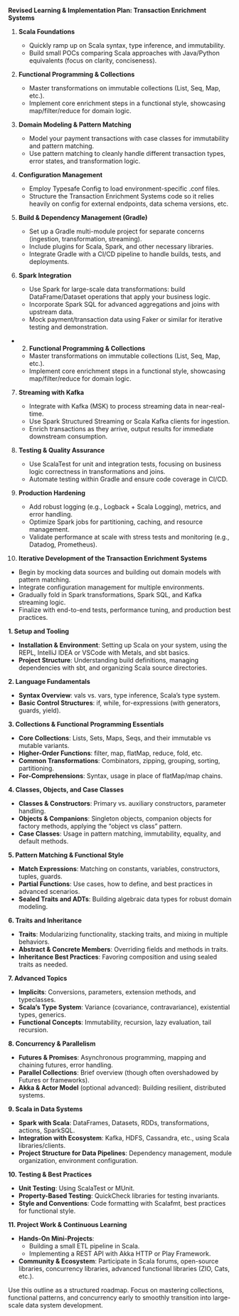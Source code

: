 **Revised Learning & Implementation Plan: Transaction Enrichment Systems**

1. **Scala Foundations**
    - Quickly ramp up on Scala syntax, type inference, and immutability.
    - Build small POCs comparing Scala approaches with Java/Python equivalents (focus on clarity, conciseness).

2. **Functional Programming & Collections**
    - Master transformations on immutable collections (List, Seq, Map, etc.).
    - Implement core enrichment steps in a functional style, showcasing map/filter/reduce for domain logic.

3. **Domain Modeling & Pattern Matching**
    - Model your payment transactions with case classes for immutability and pattern matching.
    - Use pattern matching to cleanly handle different transaction types, error states, and transformation logic.

4. **Configuration Management**
    - Employ Typesafe Config to load environment-specific .conf files.
    - Structure the Transaction Enrichment Systems code so it relies heavily on config for external endpoints, data schema versions, etc.

5. **Build & Dependency Management (Gradle)**
    - Set up a Gradle multi-module project for separate concerns (ingestion, transformation, streaming).
    - Include plugins for Scala, Spark, and other necessary libraries.
    - Integrate Gradle with a CI/CD pipeline to handle builds, tests, and deployments.

6. **Spark Integration**
    - Use Spark for large-scale data transformations: build DataFrame/Dataset operations that apply your business logic.
    - Incorporate Spark SQL for advanced aggregations and joins with upstream data.
    - Mock payment/transaction data using Faker or similar for iterative testing and demonstration.
- 2. **Functional Programming & Collections**
    - Master transformations on immutable collections (List, Seq, Map, etc.).
    - Implement core enrichment steps in a functional style, showcasing map/filter/reduce for domain logic.

7. **Streaming with Kafka**
    - Integrate with Kafka (MSK) to process streaming data in near-real-time.
    - Use Spark Structured Streaming or Scala Kafka clients for ingestion.
    - Enrich transactions as they arrive, output results for immediate downstream consumption.

8. **Testing & Quality Assurance**
    - Use ScalaTest for unit and integration tests, focusing on business logic correctness in transformations and joins.
    - Automate testing within Gradle and ensure code coverage in CI/CD.

9. **Production Hardening**
    - Add robust logging (e.g., Logback + Scala Logging), metrics, and error handling.
    - Optimize Spark jobs for partitioning, caching, and resource management.
    - Validate performance at scale with stress tests and monitoring (e.g., Datadog, Prometheus).

10. **Iterative Development of the Transaction Enrichment Systems**
- Begin by mocking data sources and building out domain models with pattern matching.
- Integrate configuration management for multiple environments.
- Gradually fold in Spark transformations, Spark SQL, and Kafka streaming logic.
- Finalize with end-to-end tests, performance tuning, and production best practices.



**1. Setup and Tooling**
- **Installation & Environment**: Setting up Scala on your system, using the REPL, IntelliJ IDEA or VSCode with Metals, and sbt basics.
- **Project Structure**: Understanding build definitions, managing dependencies with sbt, and organizing Scala source directories.

**2. Language Fundamentals**
- **Syntax Overview**: vals vs. vars, type inference, Scala’s type system.
- **Basic Control Structures**: if, while, for-expressions (with generators, guards, yield).

**3. Collections & Functional Programming Essentials**
- **Core Collections**: Lists, Sets, Maps, Seqs, and their immutable vs mutable variants.
- **Higher-Order Functions**: filter, map, flatMap, reduce, fold, etc.
- **Common Transformations**: Combinators, zipping, grouping, sorting, partitioning.
- **For-Comprehensions**: Syntax, usage in place of flatMap/map chains.

**4. Classes, Objects, and Case Classes**
- **Classes & Constructors**: Primary vs. auxiliary constructors, parameter handling.
- **Objects & Companions**: Singleton objects, companion objects for factory methods, applying the “object vs class” pattern.
- **Case Classes**: Usage in pattern matching, immutability, equality, and default methods.

**5. Pattern Matching & Functional Style**
- **Match Expressions**: Matching on constants, variables, constructors, tuples, guards.
- **Partial Functions**: Use cases, how to define, and best practices in advanced scenarios.
- **Sealed Traits and ADTs**: Building algebraic data types for robust domain modeling.

**6. Traits and Inheritance**
- **Traits**: Modularizing functionality, stacking traits, and mixing in multiple behaviors.
- **Abstract & Concrete Members**: Overriding fields and methods in traits.
- **Inheritance Best Practices**: Favoring composition and using sealed traits as needed.

**7. Advanced Topics**
- **Implicits**: Conversions, parameters, extension methods, and typeclasses.
- **Scala’s Type System**: Variance (covariance, contravariance), existential types, generics.
- **Functional Concepts**: Immutability, recursion, lazy evaluation, tail recursion.

**8. Concurrency & Parallelism**
- **Futures & Promises**: Asynchronous programming, mapping and chaining futures, error handling.
- **Parallel Collections**: Brief overview (though often overshadowed by Futures or frameworks).
- **Akka & Actor Model** (optional advanced): Building resilient, distributed systems.

**9. Scala in Data Systems**
- **Spark with Scala**: DataFrames, Datasets, RDDs, transformations, actions, SparkSQL.
- **Integration with Ecosystem**: Kafka, HDFS, Cassandra, etc., using Scala libraries/clients.
- **Project Structure for Data Pipelines**: Dependency management, module organization, environment configuration.

**10. Testing & Best Practices**
- **Unit Testing**: Using ScalaTest or MUnit.
- **Property-Based Testing**: QuickCheck libraries for testing invariants.
- **Style and Conventions**: Code formatting with Scalafmt, best practices for functional style.

**11. Project Work & Continuous Learning**
- **Hands-On Mini-Projects**:
   - Building a small ETL pipeline in Scala.
   - Implementing a REST API with Akka HTTP or Play Framework.
- **Community & Ecosystem**: Participate in Scala forums, open-source libraries, concurrency libraries, advanced functional libraries (ZIO, Cats, etc.).

Use this outline as a structured roadmap. Focus on mastering collections, functional patterns, and concurrency early to smoothly transition into large-scale data system development.
